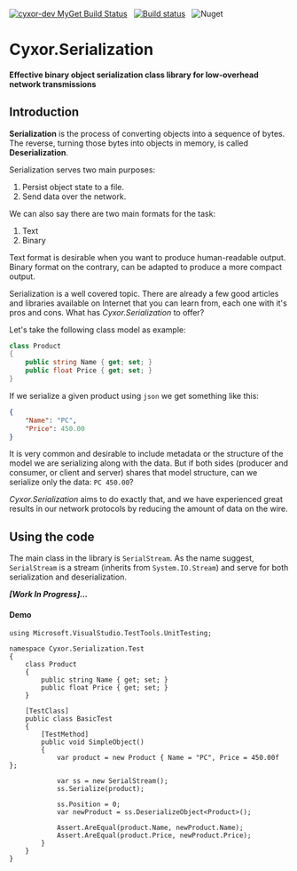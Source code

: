 [![cyxor-dev MyGet Build Status](https://www.myget.org/BuildSource/Badge/cyxor-dev?identifier=2c22776d-5b7e-4070-86e7-cbfceb2ced5b)](https://www.myget.org/) &nbsp; [![Build status](https://ci.appveyor.com/api/projects/status/f7rdfvsjj69bsk9x/branch/master?svg=true)](https://ci.appveyor.com/project/YandyZaldivar/cyxor-serialization/branch/master) &nbsp; ![Nuget](https://img.shields.io/nuget/v/Cyxor.Serialization.svg?color=ff69b4&logo=nuget)

# Cyxor.Serialization

#### Effective binary object serialization class library for low-overhead network transmissions

## Introduction

**Serialization** is the process of converting objects into a sequence of bytes. The reverse, turning those bytes into objects in memory, is called **Deserialization**.

Serialization serves two main purposes:
 1. Persist object state to a file.
 2. Send data over the network.

We can also say there are two main formats for the task:
 1. Text
 2. Binary

Text format is desirable when you want to produce human-readable output. Binary format on the contrary, can be adapted to produce a more compact output.

Serialization is a well covered topic. There are already a few good articles and libraries available on Internet that you can learn from, each one with it's pros and cons. What has *Cyxor.Serialization* to offer?

Let's take the following class model as example:

```csharp
class Product
{
    public string Name { get; set; }
    public float Price { get; set; }
}
```

If we serialize a given product using `json` we get something like this:

```json
{
    "Name": "PC",
    "Price": 450.00
}
```

It is very common and desirable to include metadata or the structure of the model we are serializing along with the data. But if both sides (producer and consumer, or client and server) shares that model structure, can we serialize only the data: `PC 450.00`?

*Cyxor.Serialization* aims to do exactly that, and we have experienced great results in our network protocols by reducing the amount of data on the wire.

## Using the code

The main class in the library is `SerialStream`. As the name suggest, `SerialStream` is a stream (inherits from `System.IO.Stream`) and serve for both serialization and deserialization.

***[Work In Progress]...***

#### Demo

```CSharp
using Microsoft.VisualStudio.TestTools.UnitTesting;

namespace Cyxor.Serialization.Test
{
    class Product
    {
        public string Name { get; set; }
        public float Price { get; set; }
    }

    [TestClass]
    public class BasicTest
    {
        [TestMethod]
        public void SimpleObject()
        {
            var product = new Product { Name = "PC", Price = 450.00f };

            var ss = new SerialStream();
            ss.Serialize(product);

            ss.Position = 0;
            var newProduct = ss.DeserializeObject<Product>();

            Assert.AreEqual(product.Name, newProduct.Name);
            Assert.AreEqual(product.Price, newProduct.Price);
        }
    }
}

```
